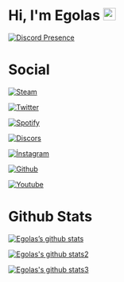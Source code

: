 <h1>Hi, I'm Egolas <img src="https://media.giphy.com/media/hvRJCLFzcasrR4ia7z/giphy.gif" width="25px"></h1>





  
[![Discord Presence](https://lanyard-profile-readme.vercel.app/api/705355571209175071)](https://discord.com/users/705355571209175071)
  
<h1>Social</h1>

[![Steam](https://img.shields.io/badge/Steam-000000?style=for-the-badge&logo=steam&logoColor=white)](https://steamcommunity.com/id/egemen-only/)

[![Twitter](https://img.shields.io/badge/Twitter-1DA1F2?style=for-the-badge&logo=twitter&logoColor=white)](https://twitter.com/egemen_only)

[![Spotify](https://img.shields.io/badge/Spotify-1ED760?&style=for-the-badge&logo=spotify&logoColor=white)](https://open.spotify.com/user/2f21h46p16gob29xihp33molx?si=QgHrigrHRtastLXu_QOOew&utm_source=copy-link)
  
[![Discors](https://img.shields.io/badge/Discord-7289DA?style=for-the-badge&logo=discord&logoColor=white)](https://discord.com/users/705355571209175071)
  
[![İnstagram](https://img.shields.io/badge/Instagram-E4405F?style=for-the-badge&logo=instagram&logoColor=white)](https://instagram.com/egemen_only)

[![Github](https://img.shields.io/badge/GitHub-100000?style=for-the-badge&logo=github&logoColor=white)](https://github.com/egemenonly)

[![Youtube](https://img.shields.io/badge/YouTube-FF0000?style=for-the-badge&logo=youtube&logoColor=white)](https://youtube.com/channel/UCEDdMrNmNdcPN1E_dNGA7AA)

<h1>Github Stats</h1>

[![Egolas’s github stats](https://github-readme-stats.vercel.app/api?username=EgemenOnly)](https://github.com/EgemenOnly)

[![Egolas's github stats2](https://github-readme-stats.vercel.app/api/top-langs/?username=EgemenOnly)](https//github.com/EgemenOnly)

[![Egolas's github stats3](https://github-readme-streak-stats.herokuapp.com/?user=EgemenOnly)](https://github.com/egemenonly)
